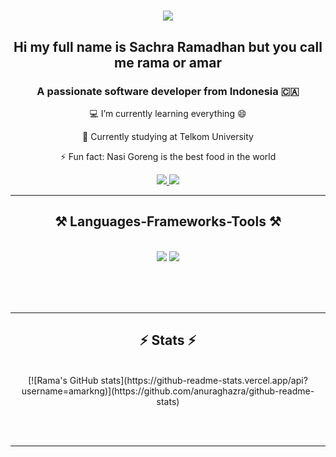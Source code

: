 
<h1 align="center">
    <img src="https://readme-typing-svg.herokuapp.com/?font=Righteous&size=35&center=true&vCenter=true&width=500&height=70&duration=4000&lines=Hi+There!+👋;+I'm+Rama!;" />
</h1>

<h2 align="center"> 
    Hi my full name is Sachra Ramadhan but you call me rama or amar 
</h2>

<h3 align="center">A passionate software developer from Indonesia 🇨🇦</h3>

<div align="center">
    
💻 I’m currently learning everything 😄 

📕 Currently studying at Telkom University

⚡ Fun fact: Nasi Goreng is the best food in the world 
    
</div>

<div align="center"> 
  <a href="mailto:ramadhansachra123@gmail.com">
    <img src="https://img.shields.io/badge/Gmail-333333?style=for-the-badge&logo=gmail&logoColor=red" />
  </a>
  <a href="https://linkedin.com/in/sachra-ramadhan" target="_blank">
    <img src="https://img.shields.io/badge/LinkedIn-0077B5?style=for-the-badge&logo=linkedin&logoColor=white" target="_blank" />
  </a>
</p>
</div>

<hr/>
<h2 align="center">⚒️ Languages-Frameworks-Tools ⚒️</h2>
<br/>
<div align="center">
    <img src="https://skillicons.dev/icons?i=react,bootstrap,mui,html,css,vscode,github,figma,tailwind,git,r" />
    <img src="https://skillicons.dev/icons?i=nodejs,python,javascript,typescript,express,firebase,mongodb,c,java,nextjs,mysql,flask" /><br>
</div>

<br/><br/><br/>
<hr/>

<h2 align="center">⚡ Stats ⚡</h2>
<br>
<div align=center>
  [![Rama's GitHub stats](https://github-readme-stats.vercel.app/api?username=amarkng)](https://github.com/anuraghazra/github-readme-stats)
</div>

<br/><br/>

<hr/>

<!--
**amarkng/amarkng** is a ✨ _special_ ✨ repository because its `README.md` (this file) appears on your GitHub profile.

Here are some ideas to get you started:

- 🔭 I’m currently working on ...
- 🌱 I’m currently learning ...
- 👯 I’m looking to collaborate on ...
- 🤔 I’m looking for help with ...
- 💬 Ask me about ...
- 📫 How to reach me: ...
- 😄 Pronouns: ...
- ⚡ Fun fact: ...
-->


